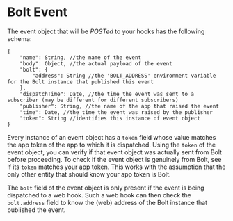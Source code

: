 # Bolt Event

The event object that will be _POSTed_ to your hooks has the following schema:

```
{
    "name": String, //the name of the event
    "body": Object, //the actual payload of the event
    "bolt": {
        "address": String //the 'BOLT_ADDRESS' environment variable for the Bolt instance that published this event
    },
    "dispatchTime": Date, //the time the event was sent to a subscriber (may be different for different subscribers)
    "publisher": String, //the name of the app that raised the event
    "time": Date, //the time the event was raised by the publisher
    "token": String //identifies this instance of event object
}
```

Every instance of an event object has a `token` field whose value matches the app token of the app to which it is dispatched. Using the `token` of the event object, you can verify if that event object was actually sent from Bolt before proceeding. To check if the event object is genuinely from Bolt, see if its `token` matches your app token. This works with the assumption that the only other entity that should know your app token is Bolt.

The `bolt` field of the event object is only present if the event is being dispatched to a web hook. Such a web hook can then check the `bolt.address` field to know the \(web\) address of the Bolt instance that published the event.

